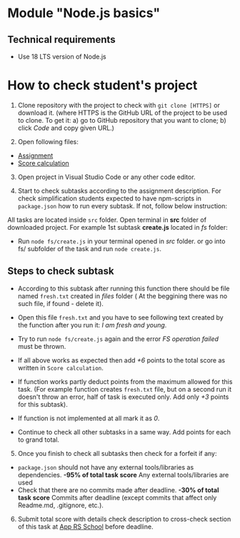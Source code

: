 # Module "Node.js basics"

## Technical requirements

- Use 18 LTS version of Node.js

# How to check student's project

1. Clone repository with the project to check with `git clone [HTTPS]` or download it.
   (where HTTPS is the GitHub URL of the project to be used to clone. To get it:
   a) go to GitHub repository that you want to clone;
   b) click _Code_ and copy given URL.)

2. Open following files:

- [Assignment](https://github.com/AlreadyBored/nodejs-assignments/blob/main/assignments/nodejs-basics/assignment.md)
- [Score calculation](https://github.com/AlreadyBored/nodejs-assignments/blob/main/assignments/nodejs-basics/score.md)

3. Open project in Visual Studio Code or any other code editor.

4. Start to check subtasks according to the assignment description.
   For check simplification students expected to have npm-scripts in `package.json` how to run every subtask.
   If not, follow below instruction:

All tasks are located inside `src` folder. Open terminal in **src** folder of downloaded project.
For example 1st subtask **create.js** located in _fs_ folder:

- Run `node fs/create.js` in your terminal opened in _src_ folder.
  or go into fs/ subfolder of the task and run `node create.js`.

## Steps to check subtask

- According to this subtask after running this function there should be file named `fresh.txt` created in _files_ folder ( At the beggining there was no such file, if found - delete it).
- Open this file `fresh.txt` and you have to see following text created by the function after you run it:
  _I am fresh and young_.
- Try to run `node fs/create.js` again and the error _FS operation failed_ must be thrown.
- If all above works as expected then add _+6_ points to the total score as written in `Score calculation`.
- If function works partly deduct points from the maximum allowed for this task.
  (For example function creates `fresh.txt` file, but on a second run it doesn't throw an error, half of task is executed only. Add only _+3_ points for this subtask).

- If function is not implemented at all mark it as _0_.

- Continue to check all other subtasks in a same way. Add points for each to grand total.

5.  Once you finish to check all subtasks then check for a forfeit if any:

- `package.json` should not have any external tools/libraries as dependencies.
  **-95% of total task score** Any external tools/libraries are used
- Check that there are no commits made after deadline.
  **-30% of total task score** Commits after deadline (except commits that affect only Readme.md, .gitignore, etc.).

6. Submit total score with details check description to cross-check section of this task at [App RS School](https://app.rs.school/) before deadline.
